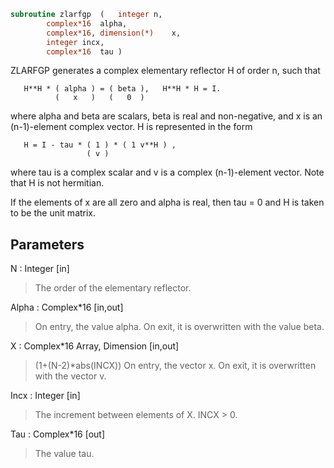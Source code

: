 ```fortran
subroutine zlarfgp	(	integer	n,
		complex*16	alpha,
		complex*16, dimension(*)	x,
		integer	incx,
		complex*16	tau )
```

 ZLARFGP generates a complex elementary reflector H of order n, such
 that

       H**H * ( alpha ) = ( beta ),   H**H * H = I.
              (   x   )   (   0  )

 where alpha and beta are scalars, beta is real and non-negative, and
 x is an (n-1)-element complex vector.  H is represented in the form

       H = I - tau * ( 1 ) * ( 1 v**H ) ,
                     ( v )

 where tau is a complex scalar and v is a complex (n-1)-element
 vector. Note that H is not hermitian.

 If the elements of x are all zero and alpha is real, then tau = 0
 and H is taken to be the unit matrix.

## Parameters
N : Integer [in]
> The order of the elementary reflector.

Alpha : Complex*16 [in,out]
> On entry, the value alpha.
> On exit, it is overwritten with the value beta.

X : Complex*16 Array, Dimension [in,out]
> (1+(N-2)*abs(INCX))
> On entry, the vector x.
> On exit, it is overwritten with the vector v.

Incx : Integer [in]
> The increment between elements of X. INCX > 0.

Tau : Complex*16 [out]
> The value tau.

